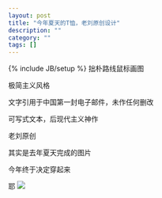 ```yaml
---
layout: post
title: "今年夏天的T恤，老刘原创设计"
description: ""
category: ""
tags: []
---
```

{% include JB/setup %}
拙朴路线鼠标画图

极简主义风格

文字引用于中国第一封电子邮件，未作任何删改

可写式文本，后现代主义神作

老刘原创

其实是去年夏天完成的图片

今年终于决定穿起来

耶
![](http://pic.yupoo.com/liuxun/3156993394a1/medium.png)